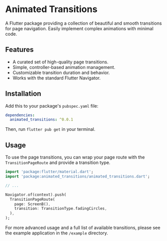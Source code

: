 # Animated Transitions

A Flutter package providing a collection of beautiful and smooth transitions for page navigation. Easily implement complex animations with minimal code.

## Features

- A curated set of high-quality page transitions.
- Simple, controller-based animation management.
- Customizable transition duration and behavior.
- Works with the standard Flutter Navigator.

## Installation

Add this to your package's `pubspec.yaml` file:

```yaml
dependencies:
  animated_transitions: ^0.0.1
```

Then, run `flutter pub get` in your terminal.

## Usage

To use the page transitions, you can wrap your page route with the `TransitionPageRoute` and provide a transition type.

```dart
import 'package:flutter/material.dart';
import 'package:animated_transitions/animated_transitions.dart';

// ...

Navigator.of(context).push(
  TransitionPageRoute(
    page: ScreenB(),
    transition: TransitionType.fadingCircles,
  ),
);
```

For more advanced usage and a full list of available transitions, please see the example application in the `/example` directory.
